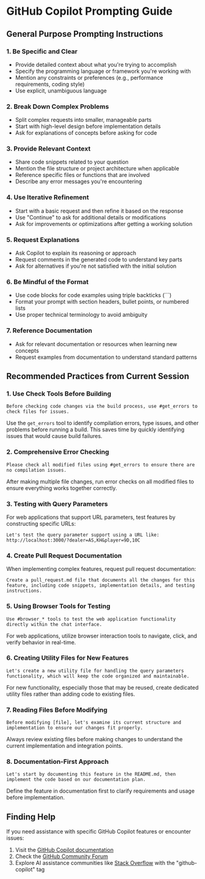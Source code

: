 # GitHub Copilot Prompting Guide

## General Purpose Prompting Instructions

### 1. Be Specific and Clear

- Provide detailed context about what you're trying to accomplish
- Specify the programming language or framework you're working with
- Mention any constraints or preferences (e.g., performance requirements, coding style)
- Use explicit, unambiguous language

### 2. Break Down Complex Problems

- Split complex requests into smaller, manageable parts
- Start with high-level design before implementation details
- Ask for explanations of concepts before asking for code

### 3. Provide Relevant Context

- Share code snippets related to your question
- Mention the file structure or project architecture when applicable
- Reference specific files or functions that are involved
- Describe any error messages you're encountering

### 4. Use Iterative Refinement

- Start with a basic request and then refine it based on the response
- Use "Continue" to ask for additional details or modifications
- Ask for improvements or optimizations after getting a working solution

### 5. Request Explanations

- Ask Copilot to explain its reasoning or approach
- Request comments in the generated code to understand key parts
- Ask for alternatives if you're not satisfied with the initial solution

### 6. Be Mindful of the Format

- Use code blocks for code examples using triple backticks (```)
- Format your prompt with section headers, bullet points, or numbered lists
- Use proper technical terminology to avoid ambiguity

### 7. Reference Documentation

- Ask for relevant documentation or resources when learning new concepts
- Request examples from documentation to understand standard patterns

## Recommended Practices from Current Session

### 1. Use Check Tools Before Building

```
Before checking code changes via the build process, use #get_errors to check files for issues.
```

Use the `get_errors` tool to identify compilation errors, type issues, and other problems before running a build. This saves time by quickly identifying issues that would cause build failures.

### 2. Comprehensive Error Checking

```
Please check all modified files using #get_errors to ensure there are no compilation issues.
```

After making multiple file changes, run error checks on all modified files to ensure everything works together correctly.

### 3. Testing with Query Parameters

For web applications that support URL parameters, test features by constructing specific URLs:

```
Let's test the query parameter support using a URL like: http://localhost:3000/?dealer=AS,KH&player=9D,10C
```

### 4. Create Pull Request Documentation

When implementing complex features, request pull request documentation:

```
Create a pull_request.md file that documents all the changes for this feature, including code snippets, implementation details, and testing instructions.
```

### 5. Using Browser Tools for Testing

```
Use #browser_* tools to test the web application functionality directly within the chat interface.
```

For web applications, utilize browser interaction tools to navigate, click, and verify behavior in real-time.

### 6. Creating Utility Files for New Features

```
Let's create a new utility file for handling the query parameters functionality, which will keep the code organized and maintainable.
```

For new functionality, especially those that may be reused, create dedicated utility files rather than adding code to existing files.

### 7. Reading Files Before Modifying

```
Before modifying [file], let's examine its current structure and implementation to ensure our changes fit properly.
```

Always review existing files before making changes to understand the current implementation and integration points.

### 8. Documentation-First Approach

```
Let's start by documenting this feature in the README.md, then implement the code based on our documentation plan.
```

Define the feature in documentation first to clarify requirements and usage before implementation.

## Finding Help

If you need assistance with specific GitHub Copilot features or encounter issues:

1. Visit the [GitHub Copilot documentation](https://docs.github.com/en/copilot)
2. Check the [GitHub Community Forum](https://github.community/)
3. Explore AI assistance communities like [Stack Overflow](https://stackoverflow.com/) with the "github-copilot" tag
